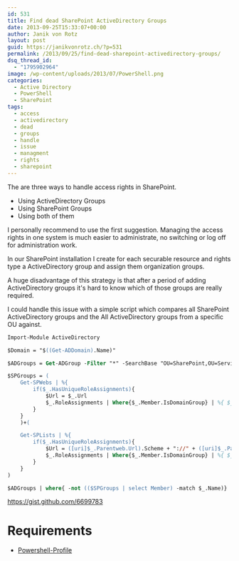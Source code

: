 ```yaml
---
id: 531
title: Find dead SharePoint ActiveDirectory Groups
date: 2013-09-25T15:33:07+00:00
author: Janik von Rotz
layout: post
guid: https://janikvonrotz.ch/?p=531
permalink: /2013/09/25/find-dead-sharepoint-activedirectory-groups/
dsq_thread_id:
  - "1795902964"
image: /wp-content/uploads/2013/07/PowerShell.png
categories:
  - Active Directory
  - PowerShell
  - SharePoint
tags:
  - access
  - activedirectory
  - dead
  - groups
  - handle
  - issue
  - managment
  - rights
  - sharepoint
---
```

The are three ways to handle access rights in SharePoint.

<ul>
    <li>Using ActiveDirectory Groups</li>
    <li>Using SharePoint Groups</li>
    <li>Using both of them</li>
</ul>

I personally recommend to use the first suggestion. Managing the access rights in one system is much easier to administrate, no switching or log off for administration work.

In our SharePoint installation I create for each securable resource and rights type a ActiveDirectory group and assign them organization groups.

A huge disadvantage of this strategy is that after a period of adding ActiveDirectory groups it's hard to know which of those groups are really required.

<!--more-->

I could handle this issue with a simple script which compares all SharePoint ActiveDirectory groups and the All ActiveDirectory groups from a specific OU against.

```ps
Import-Module ActiveDirectory

$Domain = "$((Get-ADDomain).Name)"

$ADGroups = Get-ADGroup -Filter "*" -SearchBase "OU=SharePoint,OU=Services,OU=vblusers2,DC=vbl,DC=ch"

$SPGroups = (
    Get-SPWebs | %{
        if($_.HasUniqueRoleAssignments){
            $Url = $_.Url
            $_.RoleAssignments | Where{$_.Member.IsDomainGroup} | %{ $_ | Select-Object @{Name = "Member"; Expression = {$_.member -replace ($Domain + "\"),""}}, @{Name = "Url"; Expression = {$Url}},@{Name = "Type"; Expression = {"Website"}}}
        }
    }
    )+(

    Get-SPLists | %{
        if($_.HasUniqueRoleAssignments){
            $Url = ([uri]$_.Parentweb.Url).Scheme + "://" + ([uri]$_.Parentweb.Url).host + $_.DefaultViewUrl
            $_.RoleAssignments | Where{$_.Member.IsDomainGroup} | %{ $_ | Select-Object @{Name = "Member"; Expression = {$_.member -replace ($Domain + "\"),""}}, @{Name = "Url"; Expression = {$Url}},@{Name = "Type"; Expression = {"List"}}}
        }
    }
)

$ADGroups | where{ -not (($SPGroups | select Member) -match $_.Name)} | select name
```

<a href="https://gist.github.com/6699783">https://gist.github.com/6699783</a>

<h1>Requirements</h1>

<ul>
    <li><a href="https://github.com/janikvonrotz/Powershell-Profile">Powershell-Profile</a></li>
</ul>